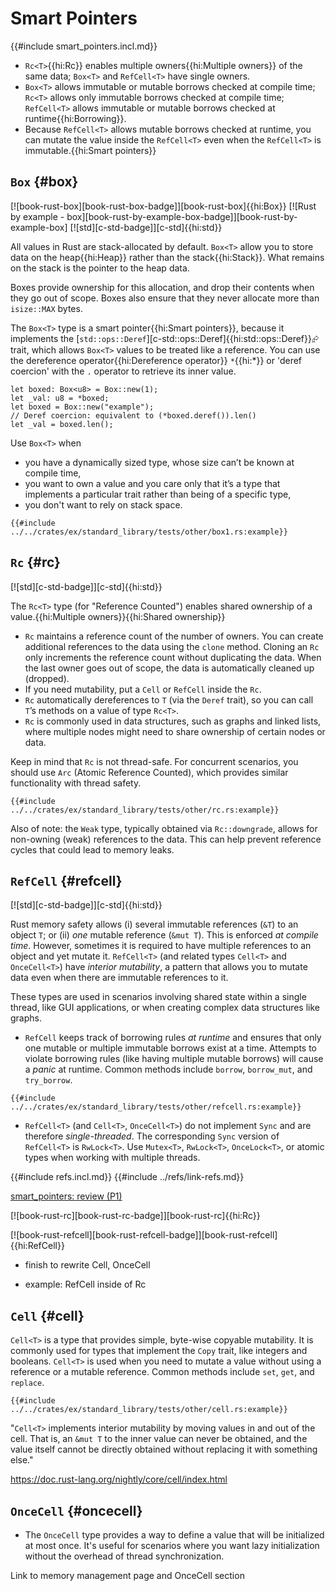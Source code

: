 # Smart Pointers

{{#include smart_pointers.incl.md}}

- `Rc<T>`{{hi:Rc<T>}} enables multiple owners{{hi:Multiple owners}} of the same data; `Box<T>` and `RefCell<T>` have single owners.
- `Box<T>` allows immutable or mutable borrows checked at compile time; `Rc<T>` allows only immutable borrows checked at compile time; `RefCell<T>` allows immutable or mutable borrows checked at runtime{{hi:Borrowing}}.
- Because `RefCell<T>` allows mutable borrows checked at runtime, you can mutate the value inside the `RefCell<T>` even when the `RefCell<T>` is immutable.{{hi:Smart pointers}}

## `Box` {#box}

[![book-rust-box][book-rust-box-badge]][book-rust-box]{{hi:Box}} [![Rust by example - box][book-rust-by-example-box-badge]][book-rust-by-example-box] [![std][c-std-badge]][c-std]{{hi:std}}

All values in Rust are stack-allocated by default. `Box<T>` allow you to store data on the heap{{hi:Heap}} rather than the stack{{hi:Stack}}. What remains on the stack is the pointer to the heap data.

Boxes provide ownership for this allocation, and drop their contents when they go out of scope. Boxes also ensure that they never allocate more than `isize::MAX` bytes.

The `Box<T>` type is a smart pointer{{hi:Smart pointers}}, because it implements the [`std::ops::Deref`][c-std::ops::Deref]{{hi:std::ops::Deref}}⮳ trait, which allows `Box<T>` values to be treated like a reference. You can use the dereference operator{{hi:Dereference operator}} `*`{{hi:*}} or 'deref coercion' with the `.` operator to retrieve its inner value.

```rust,editable
let boxed: Box<u8> = Box::new(1);
let _val: u8 = *boxed;
let boxed = Box::new("example");
// Deref coercion: equivalent to (*boxed.deref()).len()
let _val = boxed.len();
```

Use `Box<T>` when

- you have a dynamically sized type, whose size can’t be known at compile time,
- you want to own a value and you care only that it’s a type that implements a particular trait rather than being of a specific type,
- you don't want to rely on stack space.

```rust,editable
{{#include ../../crates/ex/standard_library/tests/other/box1.rs:example}}
```

## `Rc` {#rc}

[![std][c-std-badge]][c-std]{{hi:std}}

The `Rc<T>` type (for "Reference Counted") enables shared ownership of a value.{{hi:Multiple owners}}{{hi:Shared ownership}}

- `Rc` maintains a reference count of the number of owners. You can create additional references to the data using the `clone` method. Cloning an `Rc` only increments the reference count without duplicating the data. When the last owner goes out of scope, the data is automatically cleaned up (dropped).
- If you need mutability, put a `Cell` or `RefCell` inside the `Rc`.
- `Rc` automatically dereferences to `T` (via the `Deref` trait), so you can call `T`’s methods on a value of type `Rc<T>`.
- `Rc` is commonly used in data structures, such as graphs and linked lists, where multiple nodes might need to share ownership of certain nodes or data.

Keep in mind that `Rc` is not thread-safe. For concurrent scenarios, you should use `Arc` (Atomic Reference Counted), which provides similar functionality with thread safety.

```rust,editable
{{#include ../../crates/ex/standard_library/tests/other/rc.rs:example}}
```

Also of note: the `Weak` type, typically obtained via `Rc::downgrade`, allows for non-owning (weak) references to the data. This can help prevent reference cycles that could lead to memory leaks.

## `RefCell` {#refcell}

[![std][c-std-badge]][c-std]{{hi:std}}

Rust memory safety allows (i) several immutable references (`&T`) to an object `T`; or (ii) _one_ mutable reference (`&mut T`). This is enforced _at compile time_. However, sometimes it is required to have multiple references to an object and yet mutate it. `RefCell<T>` (and related types `Cell<T>` and `OnceCell<T>`) have _interior mutability_, a pattern that allows you to mutate data even when there are immutable references to it.

These types are used in scenarios involving shared state within a single thread, like GUI applications, or when creating complex data structures like graphs.

- `RefCell` keeps track of borrowing rules _at runtime_ and ensures that only one mutable or multiple immutable borrows exist at a time.
Attempts to violate borrowing rules (like having multiple mutable borrows) will cause a _panic_ at runtime. Common methods include `borrow`, `borrow_mut`, and `try_borrow`.

```rust,editable
{{#include ../../crates/ex/standard_library/tests/other/refcell.rs:example}}
```

- `RefCell<T>` (and `Cell<T>`, `OnceCell<T>`) do not implement `Sync` and are therefore _single-threaded_. The corresponding `Sync` version of `RefCell<T>` is `RwLock<T>`. Use `Mutex<T>`, `RwLock<T>`, `OnceLock<T>`, or atomic types when working with multiple threads.

{{#include refs.incl.md}}
{{#include ../refs/link-refs.md}}

<div class="hidden">

[smart_pointers: review (P1)](https://github.com/john-cd/rust_howto/issues/628)

[![book-rust-rc][book-rust-rc-badge]][book-rust-rc]{{hi:Rc}}

[![book-rust-refcell][book-rust-refcell-badge]][book-rust-refcell]{{hi:RefCell}}

- finish to rewrite Cell, OnceCell

- example: RefCell inside of Rc

## `Cell` {#cell}

`Cell<T>` is a type that provides simple, byte-wise copyable mutability. It is commonly used for types that implement the `Copy` trait, like integers and booleans. `Cell<T>` is used when you need to mutate a value without using a reference or a mutable reference. Common methods include `set`, `get`, and `replace`.

```rust,editable
{{#include ../../crates/ex/standard_library/tests/other/cell.rs:example}}
```

"`Cell<T>` implements interior mutability by moving values in and out of the cell. That is, an `&mut T` to the inner value can never be obtained, and the value itself cannot be directly obtained without replacing it with something else."

<https://doc.rust-lang.org/nightly/core/cell/index.html>

## `OnceCell` {#oncecell}

- The `OnceCell` type provides a way to define a value that will be initialized at most once. It's useful for scenarios where you want lazy initialization without the overhead of thread synchronization.

Link to memory management page and OnceCell section

</div>
